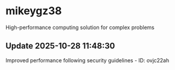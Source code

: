 # mikeygz38
High-performance computing solution for complex problems

## Update 2025-10-28 11:48:30
Improved performance following security guidelines - ID: ovjc22ah

